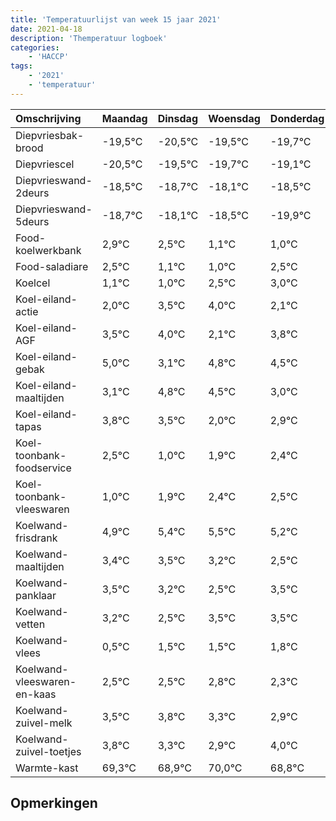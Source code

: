 ```yaml
---
title: 'Temperatuurlijst van week 15 jaar 2021'
date: 2021-04-18
description: 'Themperatuur logboek'
categories:
    - 'HACCP'
tags:
    - '2021'
    - 'temperatuur'
---
```

|Omschrijving|Maandag|Dinsdag|Woensdag|Donderdag|Vrijdag|Zaterdag|Zondag|
|:---|:---|:---|:---|:---|:---|:---|:---|
|Diepvriesbak-brood|-19,5°C|-20,5°C|-19,5°C|-19,7°C|-19,1°C|-19,5°C|-20,9°C|
|Diepvriescel|-20,5°C|-19,5°C|-19,7°C|-19,1°C|-19,5°C|-20,9°C|-21,0°C|
|Diepvrieswand-2deurs|-18,5°C|-18,7°C|-18,1°C|-18,5°C|-19,9°C|-20,0°C|-18,5°C|
|Diepvrieswand-5deurs|-18,7°C|-18,1°C|-18,5°C|-19,9°C|-20,0°C|-18,5°C|-18,0°C|
|Food-koelwerkbank|2,9°C|2,5°C|1,1°C|1,0°C|2,5°C|3,0°C|1,1°C|
|Food-saladiare|2,5°C|1,1°C|1,0°C|2,5°C|3,0°C|1,1°C|2,8°C|
|Koelcel|1,1°C|1,0°C|2,5°C|3,0°C|1,1°C|2,8°C|2,5°C|
|Koel-eiland-actie|2,0°C|3,5°C|4,0°C|2,1°C|3,8°C|3,5°C|2,0°C|
|Koel-eiland-AGF|3,5°C|4,0°C|2,1°C|3,8°C|3,5°C|2,0°C|2,9°C|
|Koel-eiland-gebak|5,0°C|3,1°C|4,8°C|4,5°C|3,0°C|3,9°C|4,4°C|
|Koel-eiland-maaltijden|3,1°C|4,8°C|4,5°C|3,0°C|3,9°C|4,4°C|4,5°C|
|Koel-eiland-tapas|3,8°C|3,5°C|2,0°C|2,9°C|3,4°C|3,5°C|3,2°C|
|Koel-toonbank-foodservice|2,5°C|1,0°C|1,9°C|2,4°C|2,5°C|2,2°C|1,5°C|
|Koel-toonbank-vleeswaren|1,0°C|1,9°C|2,4°C|2,5°C|2,2°C|1,5°C|2,5°C|
|Koelwand-frisdrank|4,9°C|5,4°C|5,5°C|5,2°C|4,5°C|5,5°C|5,5°C|
|Koelwand-maaltijden|3,4°C|3,5°C|3,2°C|2,5°C|3,5°C|3,5°C|3,8°C|
|Koelwand-panklaar|3,5°C|3,2°C|2,5°C|3,5°C|3,5°C|3,8°C|3,3°C|
|Koelwand-vetten|3,2°C|2,5°C|3,5°C|3,5°C|3,8°C|3,3°C|2,9°C|
|Koelwand-vlees|0,5°C|1,5°C|1,5°C|1,8°C|1,3°C|0,9°C|2,0°C|
|Koelwand-vleeswaren-en-kaas|2,5°C|2,5°C|2,8°C|2,3°C|1,9°C|3,0°C|1,8°C|
|Koelwand-zuivel-melk|3,5°C|3,8°C|3,3°C|2,9°C|4,0°C|2,8°C|3,5°C|
|Koelwand-zuivel-toetjes|3,8°C|3,3°C|2,9°C|4,0°C|2,8°C|3,5°C|4,0°C|
|Warmte-kast|69,3°C|68,9°C|70,0°C|68,8°C|69,5°C|70,0°C|68,0°C|

## Opmerkingen


